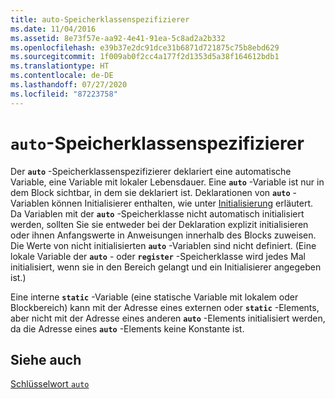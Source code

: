 ```yaml
---
title: auto-Speicherklassenspezifizierer
ms.date: 11/04/2016
ms.assetid: 8e73f57e-aa92-4e41-91ea-5c8ad2a2b332
ms.openlocfilehash: e39b37e2dc91dce31b6871d721875c75b8ebd629
ms.sourcegitcommit: 1f009ab0f2cc4a177f2d1353d5a38f164612bdb1
ms.translationtype: HT
ms.contentlocale: de-DE
ms.lasthandoff: 07/27/2020
ms.locfileid: "87223758"
---
```

# <a name="auto-storage-class-specifier"></a>`auto`-Speicherklassenspezifizierer

Der **`auto`** -Speicherklassenspezifizierer deklariert eine automatische Variable, eine Variable mit lokaler Lebensdauer. Eine **`auto`** -Variable ist nur in dem Block sichtbar, in dem sie deklariert ist. Deklarationen von **`auto`** -Variablen können Initialisierer enthalten, wie unter [Initialisierung](../c-language/initialization.md) erläutert. Da Variablen mit der **`auto`** -Speicherklasse nicht automatisch initialisiert werden, sollten Sie sie entweder bei der Deklaration explizit initialisieren oder ihnen Anfangswerte in Anweisungen innerhalb des Blocks zuweisen. Die Werte von nicht initialisierten **`auto`** -Variablen sind nicht definiert. (Eine lokale Variable der **`auto`** - oder **`register`** -Speicherklasse wird jedes Mal initialisiert, wenn sie in den Bereich gelangt und ein Initialisierer angegeben ist.)

Eine interne **`static`** -Variable (eine statische Variable mit lokalem oder Blockbereich) kann mit der Adresse eines externen oder **`static`** -Elements, aber nicht mit der Adresse eines anderen **`auto`** -Elements initialisiert werden, da die Adresse eines **`auto`** -Elements keine Konstante ist.

## <a name="see-also"></a>Siehe auch

[Schlüsselwort `auto`](../cpp/auto-keyword.md)
